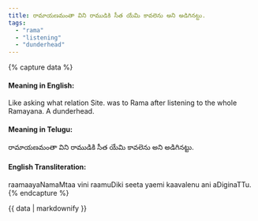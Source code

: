 ```yaml
---
title: రామాయణమంతా విని రాముడికి సీత యేమి కావలెను అని అడిగినట్టు.
tags:
  - "rama"
  - "listening"
  - "dunderhead"
---
```


{% capture data %}
#### Meaning in English:
Like asking what relation Site. was to Rama after listening to the whole Ramayana.
A dunderhead.

#### Meaning in Telugu:
రామాయణమంతా విని రాముడికి సీత యేమి కావలెను అని అడిగినట్టు.

#### English Transliteration:
raamaayaNamaMtaa vini raamuDiki seeta yaemi kaavalenu ani aDiginaTTu.
{% endcapture %}

{{ data | markdownify }}

